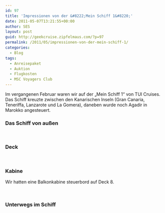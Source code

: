 ```yaml
---
id: 97
title: 'Impressionen von der &#8222;Mein Schiff 1&#8220;'
date: 2011-05-07T13:21:55+00:00
author: SES
layout: post
guid: http://geekcruise.zipfelmaus.com/?p=97
permalink: /2011/05/impressionen-von-der-mein-schiff-1/
categories:
  - Blog
tags:
  - Anreisepaket
  - Auktion
  - Flugkosten
  - MSC Voyagers Club
---
```

Im vergangenen Februar waren wir auf der &#8222;Mein Schiff 1&#8220; von TUI Cruises. Das Schiff kreuzte zwischen den Kanarischen Inseln (Gran Canaria, Teneriffa, Lanzarote und La Gomera), daneben wurde noch Agadir in Marokko angesteuert.

### Das Schiff von außen


<img loading="lazy" src="/assets/2011/05/550.jpg" alt="" title="Mein Schiff 1 im Hafen von San Sebastian (La Gomera)"   class="alignnone size-full wp-image-110" srcset="/assets/2011/05/550.jpg 606w, /assets/2011/05/550-300x225.jpg 300w" sizes="(max-width: 709px) 85vw, (max-width: 909px) 67vw, (max-width: 984px) 61vw, (max-width: 1362px) 45vw, 600px" />

<img loading="lazy" src="/assets/2011/05/292.jpg" alt="" title="Im Hafen von Santa Cruz (Teneriffa)"   class="alignnone size-full wp-image-107" srcset="/assets/2011/05/292.jpg 606w, /assets/2011/05/292-300x225.jpg 300w" sizes="(max-width: 709px) 85vw, (max-width: 909px) 67vw, (max-width: 984px) 61vw, (max-width: 1362px) 45vw, 600px" />

<img loading="lazy" src="/assets/2011/05/291.jpg" alt="" title="Im Hafen von Santa Cruz (Teneriffa)"   class="alignnone size-full wp-image-106" srcset="/assets/2011/05/291.jpg 606w, /assets/2011/05/291-300x225.jpg 300w" sizes="(max-width: 709px) 85vw, (max-width: 909px) 67vw, (max-width: 984px) 61vw, (max-width: 1362px) 45vw, 600px" />

<img loading="lazy" src="/assets/2011/05/545.jpg" alt="" title="Mein Schiff 1 im Hafen von San Sebastian (La Gomera)"   class="alignnone size-full wp-image-109" srcset="/assets/2011/05/545.jpg 606w, /assets/2011/05/545-300x225.jpg 300w" sizes="(max-width: 709px) 85vw, (max-width: 909px) 67vw, (max-width: 984px) 61vw, (max-width: 1362px) 45vw, 600px" />

<img loading="lazy" src="/assets/2011/05/396.jpg" alt="" title="Mein Schiff 1 im Hafen von San Sebastian (La Gomera)"   class="alignnone size-full wp-image-108" srcset="/assets/2011/05/396.jpg 606w, /assets/2011/05/396-300x225.jpg 300w" sizes="(max-width: 709px) 85vw, (max-width: 909px) 67vw, (max-width: 984px) 61vw, (max-width: 1362px) 45vw, 600px" />

### Deck



<img loading="lazy" src="/assets/2011/05/105.jpg" alt="" title="Faulenzen in der Liegematte an Deck"   class="alignnone size-full wp-image-102" srcset="/assets/2011/05/105.jpg 606w, /assets/2011/05/105-300x225.jpg 300w" sizes="(max-width: 709px) 85vw, (max-width: 909px) 67vw, (max-width: 984px) 61vw, (max-width: 1362px) 45vw, 600px" />

<img loading="lazy" src="/assets/2011/05/042.jpg" alt="" title="Schornstein"   class="alignnone size-full wp-image-98" srcset="/assets/2011/05/042.jpg 606w, /assets/2011/05/042-300x225.jpg 300w" sizes="(max-width: 709px) 85vw, (max-width: 909px) 67vw, (max-width: 984px) 61vw, (max-width: 1362px) 45vw, 600px" />

### Kabine

Wir hatten eine Balkonkabine steuerbord auf Deck 8.

<img loading="lazy" src="/assets/2011/05/057.jpg" alt="" title="Kabine - Betten"   class="alignnone size-full wp-image-100" srcset="/assets/2011/05/057.jpg 606w, /assets/2011/05/057-300x225.jpg 300w" sizes="(max-width: 709px) 85vw, (max-width: 909px) 67vw, (max-width: 984px) 61vw, (max-width: 1362px) 45vw, 600px" />

<img loading="lazy" src="/assets/2011/05/060.jpg" alt="" title="Kabine - Bad"   class="alignnone size-full wp-image-101" srcset="/assets/2011/05/060.jpg 455w, /assets/2011/05/060-225x300.jpg 225w" sizes="(max-width: 455px) 85vw, 455px" />

### Unterwegs im Schiff


<img loading="lazy" src="/assets/2011/05/682.jpg" alt="" title="Kabinen Flure"   class="alignnone size-full wp-image-111" srcset="/assets/2011/05/682.jpg 606w, /assets/2011/05/682-300x225.jpg 300w" sizes="(max-width: 709px) 85vw, (max-width: 909px) 67vw, (max-width: 984px) 61vw, (max-width: 1362px) 45vw, 600px" />

<img loading="lazy" src="/assets/2011/05/269.jpg" alt="" title="Blaue Welt"   class="alignnone size-full wp-image-105" srcset="/assets/2011/05/269.jpg 606w, /assets/2011/05/269-300x225.jpg 300w" sizes="(max-width: 709px) 85vw, (max-width: 909px) 67vw, (max-width: 984px) 61vw, (max-width: 1362px) 45vw, 600px" />

<img loading="lazy" src="/assets/2011/05/172.jpg" alt="" title="Theater - Vorhang auf "   class="alignnone size-full wp-image-104" srcset="/assets/2011/05/172.jpg 606w, /assets/2011/05/172-300x225.jpg 300w" sizes="(max-width: 709px) 85vw, (max-width: 909px) 67vw, (max-width: 984px) 61vw, (max-width: 1362px) 45vw, 600px" />

<img loading="lazy" src="/assets/2011/05/154.jpg" alt="" title="Atrium - Rezeption"   class="alignnone size-full wp-image-103" srcset="/assets/2011/05/154.jpg 606w, /assets/2011/05/154-300x225.jpg 300w" sizes="(max-width: 709px) 85vw, (max-width: 909px) 67vw, (max-width: 984px) 61vw, (max-width: 1362px) 45vw, 600px" />
